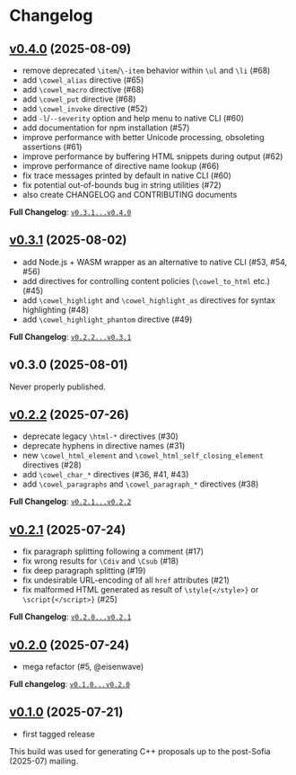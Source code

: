 # Changelog

## **[v0.4.0]** (2025-08-09)

- remove deprecated `\item`/`\-item` behavior within `\ul` and `\li` (#68)
- add `\cowel_alias` directive (#65)
- add `\cowel_macro` directive (#68)
- add `\cowel_put` directive (#68)
- add `\cowel_invoke` directive (#52)
- add `-l`/`--severity` option and help menu to native CLI (#60)
- add documentation for npm installation (#57)
- improve performance with better Unicode processing, obsoleting assertions (#61)
- improve performance by buffering HTML snippets during output (#62)
- improve performance of directive name lookup (#66)
- fix trace messages printed by default in native CLI (#60)
- fix potential out-of-bounds bug in string utilities (#72)
- also create CHANGELOG and CONTRIBUTING documents

**Full Changelog**:
[`v0.3.1...v0.4.0`](https://github.com/eisenwave/cowel/compare/v0.3.1...v0.4.0)

## **[v0.3.1]** (2025-08-02)

- add Node.js + WASM wrapper as an alternative to native CLI (#53, #54, #56)
- add directives for controlling content policies (`\cowel_to_html` etc.)  (#45)
- add `\cowel_highlight` and `\cowel_highlight_as` directives for syntax highlighting (#48)
- add `\cowel_highlight_phantom` directive (#49)

**Full Changelog**:
[`v0.2.2...v0.3.1`](https://github.com/eisenwave/cowel/compare/v0.2.2...v0.3.1)

## v0.3.0 (2025-08-01)

Never properly published.

## **[v0.2.2]** (2025-07-26)

- deprecate legacy `\html-*` directives (#30)
- deprecate hyphens in directive names (#31)
- new `\cowel_html_element` and `\cowel_html_self_closing_element` directives (#28)
- add `\cowel_char_*` directives (#36, #41, #43)
- add `\cowel_paragraphs` and `\cowel_paragraph_*` directives (#38)

**Full Changelog**:
[`v0.2.1...v0.2.2`](https://github.com/eisenwave/cowel/compare/v0.2.1...v0.2.2)

## **[v0.2.1]** (2025-07-24)

- fix paragraph splitting following a comment (#17)
- fix wrong results for `\Cdiv` and `\Csub` (#18)
- fix deep paragraph splitting (#19)
- fix undesirable URL-encoding of all `href` attributes (#21)
- fix malformed HTML generated as result of `\style{</style>}` or `\script{</script>}` (#25)

**Full Changelog**:
[`v0.2.0...v0.2.1`](https://github.com/eisenwave/cowel/compare/v0.2.0...v0.2.1)

## **[v0.2.0]** (2025-07-24)

- mega refactor (#5, @eisenwave)

**Full changelog**:
[`v0.1.0...v0.2.0`](https://github.com/eisenwave/cowel/compare/v0.1.0...v0.2.0)

## **[v0.1.0]** (2025-07-21)

- first tagged release

This build was used for generating C++ proposals
up to the post-Sofia (2025-07) mailing.

[v0.4.0]: https://github.com/eisenwave/cowel/releases/tag/v0.4.0
[v0.3.1]: https://github.com/eisenwave/cowel/releases/tag/v0.3.1
[v0.2.2]: https://github.com/eisenwave/cowel/releases/tag/v0.2.2
[v0.2.1]: https://github.com/eisenwave/cowel/releases/tag/v0.2.1
[v0.2.0]: https://github.com/eisenwave/cowel/releases/tag/v0.2.0
[v0.1.0]: https://github.com/eisenwave/cowel/releases/tag/v0.1.0
